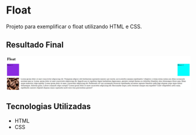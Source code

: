 # Float
Projeto para exemplificar o float utilizando HTML e CSS.

## Resultado Final

[<img src="./resultado.jpg" alt="float usando HTML e CSS para desktop">](https://priscila199.github.io/float/)

## Tecnologias Utilizadas
- HTML
- CSS